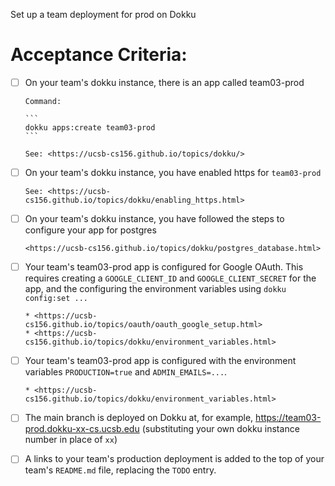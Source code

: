 Set up a team deployment for prod on Dokku

# Acceptance Criteria:

- [ ] On your team's dokku instance, there is an app
      called team03-prod
      
      Command:

      ```
      dokku apps:create team03-prod
      ```

      See: <https://ucsb-cs156.github.io/topics/dokku/>
      
- [ ] On your team's dokku instance, you have enabled
      https for `team03-prod`
      
      See: <https://ucsb-cs156.github.io/topics/dokku/enabling_https.html>


- [ ] On your team's dokku instance, you have followed
      the steps to configure your app for postgres

      <https://ucsb-cs156.github.io/topics/dokku/postgres_database.html>


- [ ] Your team's team03-prod app is configured for 
      Google OAuth. This requires creating 
      a `GOOGLE_CLIENT_ID` and `GOOGLE_CLIENT_SECRET`
      for the app, and the configuring the
      environment variables using `dokku config:set ...`

      * <https://ucsb-cs156.github.io/topics/oauth/oauth_google_setup.html>
      * <https://ucsb-cs156.github.io/topics/dokku/environment_variables.html>

- [ ] Your team's team03-prod app is configured with the 
      environment variables `PRODUCTION=true` and
      `ADMIN_EMAILS=...`.

      * <https://ucsb-cs156.github.io/topics/dokku/environment_variables.html>
        
- [ ] The main branch is deployed on Dokku at, for example,
      <https://team03-prod.dokku-xx-cs.ucsb.edu> (substituting your
      own dokku instance number in place of `xx`)

- [ ] A links to your team's production deployment is added to the top of your team's `README.md` file, replacing the `TODO` entry.
